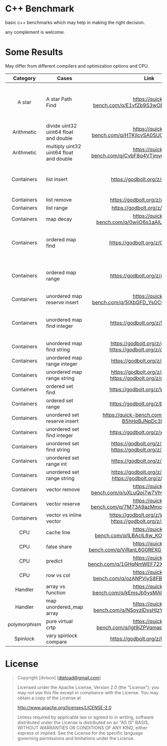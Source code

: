 # C++ Benchmark

basic c++ benchmarks  which may help in making the right decision.

any complement is welcome.

# Some Results  

May differ from different compilers and optimization options and CPU.

|    Category    | Cases                                   |                             Link                             | extra                             |
|:--------------:|-----------------------------------------| :----------------------------------------------------------: | --------------------------------- |
|     A star     | A star Path Find                        |    https://quick-bench.com/q/E1yfZb9S3wOBIeQCQFefdkTTa1I     | may failed when no path to target |
|   Arithmetic   | divide uint32 uint64 float and double   |    https://quick-bench.com/q/HTKjIcvSA0SUCc4_8_a5M9-c1P4     |                                   |
|   Arithmetic   | multiply uint32 uint64 float and double |    https://quick-bench.com/q/CvbF8q4VTjmvgtSRMw2vXn_OzFo     |                                   |
|   Containers   | list insert                             |               https://godbolt.org/z/o7odbr34s                | quick bench do not support boost  |
|   Containers   | list remove                             |               https://godbolt.org/z/x9nhWeaq1                |                                   |
|   Containers   | list range                              |               https://godbolt.org/z/TocGzosj1                |                                   |
|   Containers   | map decay                               |    https://quick-bench.com/q/0wiiO6s1aAlUrFl4r9nro_jNnA0     |                                   |
|   Containers   | ordered map find                        |               https://godbolt.org/z/Gc4T8MTxP                | quick bench code length limit     |
|   Containers   | ordered map range                       |               https://godbolt.org/z/45T6x5Eo8                | quick bench code length limit     |
|   Containers   | unordered map reserve insert            |    https://quick-bench.com/q/5lXbGFD_YsOCOhcIRiN2mU-_BnY     |                                   |
|   Containers   | unordered map find integer              |               https://godbolt.org/z/5cq45731s                | quick bench code length limit     |
|   Containers   | unordered map find string               | https://godbolt.org/z/4xdeqfx3M<br /> https://godbolt.org/z/o6eY4eW5K | Ce time limit                     |
|   Containers   | unordered map range integer             |               https://godbolt.org/z/qbcKazhex                | Ce time limit                     |
|   Containers   | unordered map range string              | https://godbolt.org/z/qbcKazhex<br />https://godbolt.org/z/q4TY1G86r | Ce time limit                     |
|   Containers   | ordered set find                        |               https://godbolt.org/z/WYYznWGff                |                                   |
|   Containers   | ordered set range                       |               https://godbolt.org/z/bq78o5GTK                |                                   |
|   Containers   | unordered set reserve insert            |    https://quick-bench.com/q/NIedSNHc-B5hHpBJNpDc38Ixxoc     |                                   |
|   Containers   | unordered set find integer              |               https://godbolt.org/z/xbz18Wx9b                |                                   |
|   Containers   | unordered set find string               | https://godbolt.org/z/1sfaP8z45<br />https://godbolt.org/z/7c4KvEj18 | Ce time limit                     |
|   Containers   | unordered set range int                 |               https://godbolt.org/z/rhrK1aeK4                |                                   |
|   Containers   | unordered set range string              | https://godbolt.org/z/qch8nPhrs<br />https://godbolt.org/z/j95hfheo9 | Ce time limit                     |
|   Containers   | vector remove                           |    https://quick-bench.com/q/uXLuQoi7w7Vhyc0LTR6DSRh7Q9s     |                                   |
|   Containers   | vector reserve                          |    https://quick-bench.com/q/7M73A9azMmow_hnxUZoaYQJi8cI     |                                   |
|   Containers   | vector vs inline vector                 | https://godbolt.org/z/Wzn497z7q<br />https://godbolt.org/z/seEeY49nT | Ce time limit                     |
|      CPU       | cache line                              |    https://quick-bench.com/q/lLBAcIL6w_KOJL89xy7eaxFeo_I     |                                   |
|      CPU       | false share                             |    https://quick-bench.com/q/ViRanL6G0REXG1yDD4WMOunR1aQ     |                                   |
|      CPU       | predict                                 |    https://quick-bench.com/q/1GHqNmWEF72XGzmT4u7BEJk_R3Q     |                                   |
|      CPU       | row vs col                              |    https://quick-bench.com/q/ozANPViyS8FBhat90CJ3IjxMqO0     |                                   |
|    Handler     | array vs function                       |    https://quick-bench.com/q/kEmsJb5ysMAh6YujQCjfDSf0KB0     |                                   |
|    Handler     | map unordered_map  array                |    https://quick-bench.com/q/NSoyzIDxsHIzYjCNDcMKwOjxRSI     |                                   |
|  polymorphism  | pure virtual crtp                       |    https://quick-bench.com/q/Igt9jZPVqmapHiEYItIxq0vcuEA     |                                   |
|    Spinlock    | vary spinlock compare                   |               https://godbolt.org/z/G6TcxTT86                | Ce limit error                    |



# License

>  Copyright [dvison] [dietoad@gmail.com]
>
>    Licensed under the Apache License, Version 2.0 (the "License");
>    you may not use this file except in compliance with the License.
>    You may obtain a copy of the License at
>
>    http://www.apache.org/licenses/LICENSE-2.0
>
>    Unless required by applicable law or agreed to in writing, software
>    distributed under the License is distributed on an "AS IS" BASIS,
>    WITHOUT WARRANTIES OR CONDITIONS OF ANY KIND, either express or implied.
>    See the License for the specific language governing permissions and
>    limitations under the License.